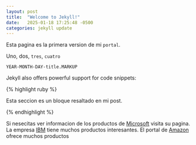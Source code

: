 ```yaml
---
layout: post
title:  "Welcome to Jekyll!"
date:   2025-01-18 17:25:48 -0500
categories: jekyll update
---
```

Esta pagina es la primera version de mi `portal`.

Uno, dos, `tres`, `cuatro`

`YEAR-MONTH-DAY-title.MARKUP`

Jekyll also offers powerful support for code snippets:

{% highlight ruby %}

Esta seccion es un bloque
resaltado en mi post.

{% endhighlight %}

Si nesecitas ver informacion de los productos de [Microsoft][ref01] visita su pagina.
La empresa [IBM][ref02] tiene muchos productos interesantes.
El portal de [Amazon][ref03] ofrece muchos productos

[ref01]: https://www.microsoft.com/es-pe
[ref02]: https://www.ibm.com/account/pe/es/
[ref03]: https://www.amazon.com/-/es/
